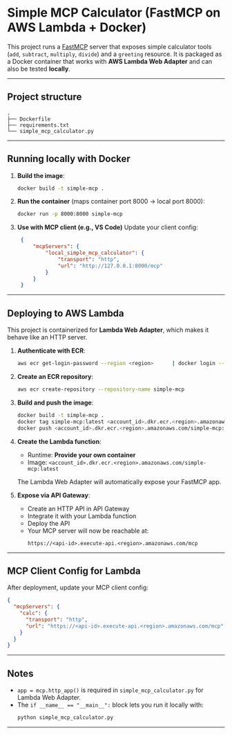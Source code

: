 # Simple MCP Calculator (FastMCP on AWS Lambda + Docker)

This project runs a [FastMCP](https://pypi.org/project/fastmcp/) server that exposes simple calculator tools (`add`, `subtract`, `multiply`, `divide`) and a `greeting` resource.
It is packaged as a Docker container that works with **AWS Lambda Web Adapter** and can also be tested **locally**.

---

## Project structure

```
.
├── Dockerfile
├── requirements.txt
└── simple_mcp_calculator.py
```

---

## Running locally with Docker

1. **Build the image**:

   ```bash
   docker build -t simple-mcp .
   ```

2. **Run the container** (maps container port 8000 → local port 8000):

   ```bash
   docker run -p 8000:8000 simple-mcp
   ```

4. **Use with MCP client (e.g., VS Code)**
   Update your client config:

   ```json
    {
        "mcpServers": {
            "local_simple_mcp_calculator": {
                "transport": "http",
                "url": "http://127.0.0.1:8000/mcp"
            }
        }
    }
   ```

---

## Deploying to AWS Lambda

This project is containerized for **Lambda Web Adapter**, which makes it behave like an HTTP server.

1. **Authenticate with ECR**:
   ```bash
   aws ecr get-login-password --region <region>      | docker login --username AWS --password-stdin <account_id>.dkr.ecr.<region>.amazonaws.com
   ```

2. **Create an ECR repository**:
   ```bash
   aws ecr create-repository --repository-name simple-mcp
   ```

3. **Build and push the image**:
   ```bash
   docker build -t simple-mcp .
   docker tag simple-mcp:latest <account_id>.dkr.ecr.<region>.amazonaws.com/simple-mcp:latest
   docker push <account_id>.dkr.ecr.<region>.amazonaws.com/simple-mcp:latest
   ```

4. **Create the Lambda function**:
   - Runtime: **Provide your own container**
   - Image: `<account_id>.dkr.ecr.<region>.amazonaws.com/simple-mcp:latest`

   The Lambda Web Adapter will automatically expose your FastMCP app.

5. **Expose via API Gateway**:
   - Create an HTTP API in API Gateway
   - Integrate it with your Lambda function
   - Deploy the API
   - Your MCP server will now be reachable at:
     ```
     https://<api-id>.execute-api.<region>.amazonaws.com/mcp
     ```

---

## MCP Client Config for Lambda

After deployment, update your MCP client config:

```json
{
  "mcpServers": {
    "calc": {
      "transport": "http",
      "url": "https://<api-id>.execute-api.<region>.amazonaws.com/mcp"
    }
  }
}
```

---

## Notes

- `app = mcp.http_app()` is required in `simple_mcp_calculator.py` for Lambda Web Adapter.
- The `if __name__ == "__main__":` block lets you run it locally with:
  ```bash
  python simple_mcp_calculator.py
  ```

---
